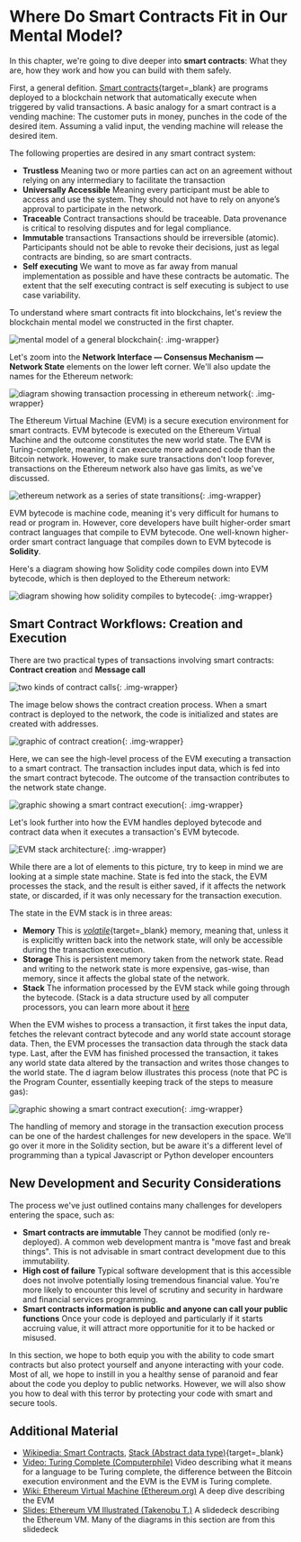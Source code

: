 # Where Do Smart Contracts Fit in Our Mental Model?
  
In this chapter, we're going to dive deeper into <b>smart contracts</b>: What they are, how they work and how you can build with them safely.

First, a general defition. [Smart contracts](https://en.wikipedia.org/wiki/Smart_contract){target=_blank} are programs deployed to a blockchain network that automatically execute when triggered by valid transactions. A basic analogy for a smart contract is a vending machine: The customer puts in money, punches in the code of the desired item. Assuming a valid input, the vending machine will release the desired item.
      
The following properties are desired in any smart contract system:

- **Trustless** Meaning two or more parties can act on an agreement without relying on any intermediary to facilitate the transaction
- **Universally Accessible** Meaning every participant must be able to access and use the system. They should not have to rely on anyone’s approval to participate in the network.
- **Traceable** Contract transactions should be traceable. Data provenance is critical to resolving disputes and for legal compliance.
- **Immutable** transactions Transactions should be irreversible (atomic). Participants should not be able to revoke their decisions, just as legal contracts are binding, so are smart contracts.
- **Self executing** We want to move as far away from manual implementation as possible and have these contracts be automatic. The extent that the self executing contract is self executing is subject to use case variability.

To understand where smart contracts fit into blockchains, let's review the blockchain mental model we constructed in the first chapter.
  
![mental model of a general blockchain](../../../img/S01/ag-blockchain-1.png){: .img-wrapper}

Let's zoom into the **Network Interface — Consensus Mechanism — Network State** elements on the lower left corner. We'll also update the names for the Ethereum network:

![diagram showing transaction processing in ethereum network](../../../img/S03/sc-mm.png){: .img-wrapper}

The Ethereum Virtual Machine (EVM) is a secure execution environment for smart contracts. EVM bytecode is executed on the Ethereum Virtual Machine and the outcome constitutes the new world state. The EVM is Turing-complete, meaning it can execute more advanced code than the Bitcoin network. However, to make sure transactions don't loop forever, transactions on the Ethereum network also have gas limits, as we've discussed.

![ethereum network as a series of state transitions](../../../img/S03/state-transition.png){: .img-wrapper}

EVM bytecode is machine code, meaning it's very difficult for humans to read or program in. However, core developers have built higher-order smart contract languages that compile to EVM bytecode. One well-known higher-order smart contract language that compiles down to EVM bytecode is **Solidity**.

Here's a diagram showing how Solidity code compiles down into EVM bytecode, which is then deployed to the Ethereum network:

![diagram showing how solidity compiles to bytecode](../../../img/S03/evm-layers.png){: .img-wrapper}

## Smart Contract Workflows: Creation and Execution

There are two practical types of transactions involving smart contracts: **Contract creation** and **Message call**

![two kinds of contract calls](../../../img/S03/evm-contract-accounts.png){: .img-wrapper}

The image below shows the contract creation process. When a smart contract is deployed to the network, the code is initialized and states are created with addresses.

![graphic of contract creation](../../../img/S03/evm-contract-creation.png){: .img-wrapper}

Here, we can see the high-level process of the EVM executing a transaction to a smart contract. The transaction includes input data, which is fed into the smart contract bytecode. The outcome of the transaction contributes to the network state change.

![graphic showing a smart contract execution](../../../S03/evm-txn-process.png){: .img-wrapper}

Let's look further into how the EVM handles deployed bytecode and contract data when it executes a transaction's EVM bytecode.

![EVM stack architecture](../../../img/S03/evm-architecture.png){: .img-wrapper}

While there are a lot of elements to this picture, try to keep in mind we are looking at a simple state machine. State is fed into the stack, the EVM processes the stack, and the result is either saved, if it affects the network state, or discarded, if it was only necessary for the transaction execution.

The state in the EVM stack is in three areas: 

- **Memory** This is [*volatile*](https://en.wikipedia.org/wiki/Volatile_memory){target=_blank} memory, meaning that, unless it is explicitly written back into the network state, will only be accessible during the transaction execution.
- **Storage** This is persistent memory taken from the network state. Read and writing to the network state is more expensive, gas-wise, than memory, since it affects the global state of the network.
- **Stack** The information processed by the EVM stack while going through the bytecode. (Stack is a data structure used by all computer processors, you can learn more about it [here](https://en.wikipedia.org/wiki/Stack_(abstract_data_type){target=_blank})

When the EVM wishes to process a transaction, it first takes the input data, fetches the relevant contract bytecode and any world state account storage data. Then, the EVM processes the transaction data through the stack data type. Last, after the EVM has finished processed the transaction, it takes any world state data altered by the transaction and writes those changes to the world state. The d iagram below illustrates this process (note that PC is the Program Counter, essentially keeping track of the steps to measure gas):

![graphic showing a smart contract execution](../../../img/S03/evm-execution-model.png){: .img-wrapper}

The handling of memory and storage in the transaction execution process can be one of the hardest challenges for new developers in the space. We'll go over it more in the Solidity section, but be aware it's a different level of programming than a typical Javascript or Python developer encounters

## New Development and Security Considerations

The process we've just outlined contains many challenges for developers entering the space, such as:

- **Smart contracts are immutable** They cannot be modified (only re-deployed). A common web development mantra is "move fast and break things". This is not advisable in smart contract development due to this immutability.
- **High cost of failure** Typical software development that is this accessible does not involve potentially losing tremendous financial value. You're more likely to encounter this level of scrutiny and security in hardware and financial services programming.
- **Smart contracts information is public and anyone can call your public functions** Once your code is deployed and particularly if it starts accruing value, it will attract more opportunitie for it to be hacked or misused.

In this section, we hope to both equip you with the ability to code smart contracts but also protect yourself and anyone interacting with your code. Most of all, we hope to instill in you a healthy sense of paranoid and fear about the code you deploy to public networks. However, we will also show you how to deal with this terror by protecting your code with smart and secure tools.

## Additional Material

- [Wikipedia: Smart Contracts](https://en.wikipedia.org/wiki/Smart_contract), [Stack (Abstract data type)](https://en.wikipedia.org/wiki/Stack_(abstract_data_type)){target=_blank}
- [Video: Turing Complete (Computerphile)](https://www.youtube.com/watch?v=RPQD7-AOjMI) Video describing what it means for a language to be Turing complete, the difference between the Bitcoin execution environment and the EVM is the EVM is Turing complete.
- [Wiki: Ethereum Virtual Machine (Ethereum.org)](https://ethereum.org/en/developers/docs/evm/) A deep dive describing the EVM
- [Slides: Ethereum VM Illustrated (Takenobu T.)](https://takenobu-hs.github.io/downloads/ethereum_evm_illustrated.pdf) A slidedeck describing the Ethereum VM. Many of the diagrams in this section are from this slidedeck